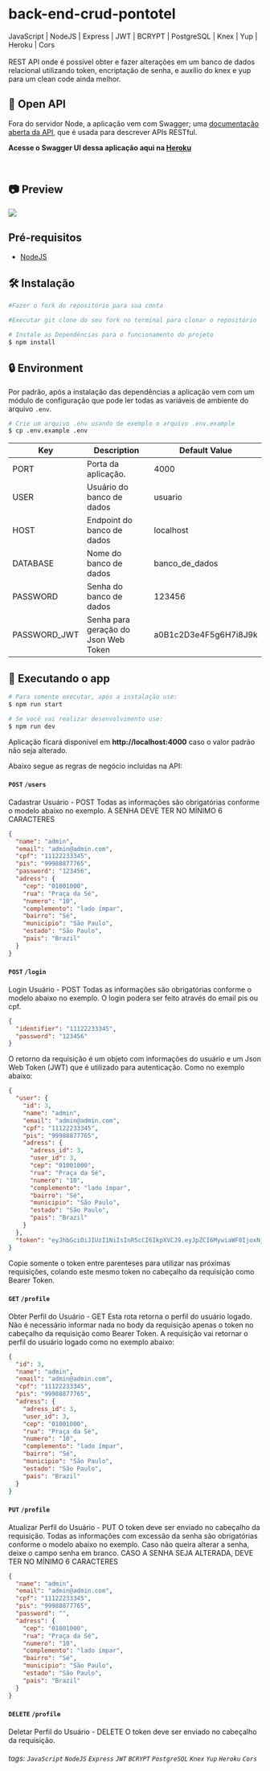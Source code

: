 # back-end-crud-pontotel 

<p>
JavaScript | NodeJS | Express | JWT | BCRYPT | PostgreSQL | Knex | Yup | Heroku | Cors <br><br>
REST API onde é possível obter e fazer alterações em um banco de dados relacional utilizando token, encriptação de senha, e auxílio do knex e yup para um clean code ainda melhor.
</p>

## 📝 Open API

Fora do servidor Node, a aplicação vem com Swagger; uma [documentação aberta da API](https://swagger.io/specification/), que é usada para descrever APIs RESTful.

**Acesse o Swagger UI dessa aplicação aqui na [Heroku](https://back-end-crud-pontotel.herokuapp.com/docs)**

<br>

<h2>📷 Preview</h2>

<img src="back-end-crud-pontotel.gif">

## Pré-requisitos

- [NodeJS](https://nodejs.org/en/download/)

## 🛠️ Instalação	

```bash
#Fazer o fork do repositório para sua conta

#Executar git clone do seu fork no terminal para clonar o repositório

# Instale as Dependências para o funcionamento do projeto
$ npm install
```

## 🔒 Environment

Por padrão, após a instalação das dependências a aplicação vem com um módulo de configuração que pode ler todas as variáveis ​​de ambiente do arquivo `.env`.

```bash
# Crie um arquivo .env usando de exemplo o arquivo .env.example
$ cp .env.example .env
```

| Key                       | Description                                                          | Default Value              |
| ------------------------- | -------------------------------------------------------------------- | -------------------------- |
| PORT                      | Porta da aplicação.                                                  | 4000                       |
| USER                      | Usuário do banco de dados                                            | usuario                    |
| HOST                      | Endpoint do banco de dados                                           | localhost                  |
| DATABASE                  | Nome do banco de dados                                               | banco_de_dados             |
| PASSWORD                  | Senha do banco de dados                                              | 123456                     |
| PASSWORD_JWT              | Senha para geração do Json Web Token                                 | a0B1c2D3e4F5g6H7i8J9k      |

## 🏃 Executando o app

```bash
# Para somente executar, após a instalação use:
$ npm run start

# Se você vai realizar desenvolvimento use:
$ npm run dev
```

Aplicação ficará disponível em **http://localhost:4000** caso o valor padrão não seja alterado.


Abaixo segue as regras de negócio incluidas na API:


#### `POST` `/users`

Cadastrar Usuário - POST
Todas as informações são obrigatórias conforme o modelo abaixo no exemplo.
A SENHA DEVE TER NO MÍNIMO 6 CARACTERES

```json
{
  "name": "admin",
  "email": "admin@admin.com",
  "cpf": "11122233345",
  "pis": "99988877765",
  "password": "123456",
  "adress": {
    "cep": "01001000",
    "rua": "Praça da Sé",
    "numero": "10",
    "complemento": "lado ímpar",
    "bairro": "Sé",
    "municipio": "São Paulo",
    "estado": "São Paulo",
    "pais": "Brazil"
  }
}

```

#### `POST` `/login`

Login Usuário - POST
Todas as informações são obrigatórias conforme o modelo abaixo no exemplo.
O login podera ser feito através do email pis ou cpf.

```json
{
  "identifier": "11122233345",
  "password": "123456"
}
```


O retorno da requisição é um objeto com informações do usuário e um Json Web Token (JWT) que é utilizado para autenticação. Como no exemplo abaixo:

```json
{
  "user": {
    "id": 3,
    "name": "admin",
    "email": "admin@admin.com",
    "cpf": "11122233345",
    "pis": "99988877765",
    "adress": {
      "adress_id": 3,
      "user_id": 3,
      "cep": "01001000",
      "rua": "Praça da Sé",
      "numero": "10",
      "complemento": "lado ímpar",
      "bairro": "Sé",
      "municipio": "São Paulo",
      "estado": "São Paulo",
      "pais": "Brazil"
    }
  },
  "token": "eyJhbGciOiJIUzI1NiIsInR5cCI6IkpXVCJ9.eyJpZCI6MywiaWF0IjoxNjM5ODY0NzU2LCJleHAiOjE2Mzk4OTM1NTZ9.6_iYWxylNzOu2im57Hq1U24EqNKI7uQJ3TxlwFUIFiI"
}
```


Copie somente o token entre parenteses para utilizar nas próximas requisições, colando este mesmo token no cabeçalho da requisição como Bearer Token.


#### `GET` `/profile`

Obter Perfil do Usuário - GET
Esta rota retorna o perfil do usuário logado. Não é necessário informar nada no body da requisição apenas o token no cabeçalho da requisição como Bearer Token. A requisição vai retornar o perfil do usuário logado como no exemplo abaixo:

```json
{
  "id": 3,
  "name": "admin",
  "email": "admin@admin.com",
  "cpf": "11122233345",
  "pis": "99988877765",
  "adress": {
    "adress_id": 3,
    "user_id": 3,
    "cep": "01001000",
    "rua": "Praça da Sé",
    "numero": "10",
    "complemento": "lado ímpar",
    "bairro": "Sé",
    "municipio": "São Paulo",
    "estado": "São Paulo",
    "pais": "Brazil"
  }
}

```
#### `PUT` `/profile`

Atualizar Perfil do Usuário - PUT
O token deve ser enviado no cabeçalho da requisição.
Todas as informações com excessão da senha são obrigatórias conforme o modelo abaixo no exemplo.
Caso não queira alterar a senha, deixe o campo senha em branco.
CASO A SENHA SEJA ALTERADA, DEVE TER NO MÍNIMO 6 CARACTERES

```json
{
  "name": "admin",
  "email": "admin@admin.com",
  "cpf": "11122233345",
  "pis": "99988877765",
  "password": "",
  "adress": {
    "cep": "01001000",
    "rua": "Praça da Sé",
    "numero": "10",
    "complemento": "lado ímpar",
    "bairro": "Sé",
    "municipio": "São Paulo",
    "estado": "São Paulo",
    "pais": "Brazil"
  }
}

```
#### `DELETE` `/profile`

Deletar Perfil do Usuário - DELETE
O token deve ser enviado no cabeçalho da requisição.

###### tags: `JavaScript`  `NodeJS`  `Express`  `JWT`  `BCRYPT`  `PostgreSQL`  `Knex`  `Yup` `Heroku` `Cors`